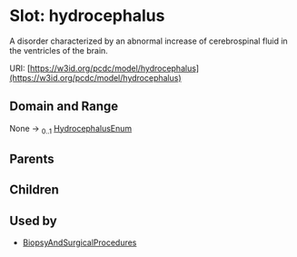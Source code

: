
# Slot: hydrocephalus


A disorder characterized by an abnormal increase of cerebrospinal fluid in the ventricles of the brain.

URI: [https://w3id.org/pcdc/model/hydrocephalus](https://w3id.org/pcdc/model/hydrocephalus)


## Domain and Range

None &#8594;  <sub>0..1</sub> [HydrocephalusEnum](HydrocephalusEnum.md)

## Parents


## Children


## Used by

 * [BiopsyAndSurgicalProcedures](BiopsyAndSurgicalProcedures.md)
